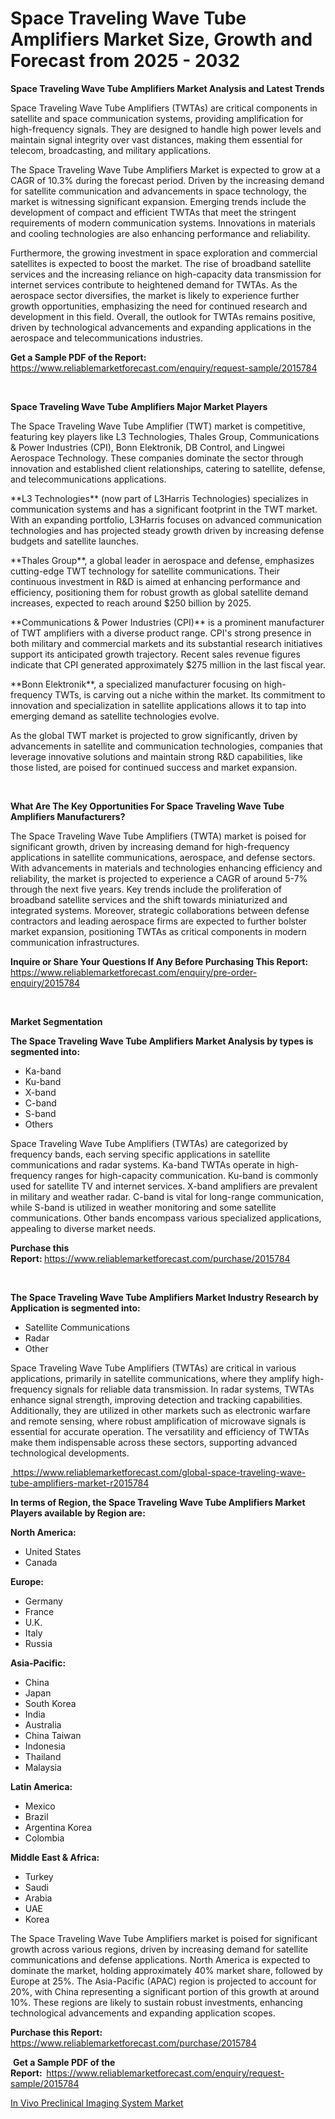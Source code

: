 <p><h1>Space Traveling Wave Tube Amplifiers Market Size, Growth and Forecast from 2025 - 2032</h1></p><p><strong>Space Traveling Wave Tube Amplifiers Market Analysis and Latest Trends</strong></p>
<p><p>Space Traveling Wave Tube Amplifiers (TWTAs) are critical components in satellite and space communication systems, providing amplification for high-frequency signals. They are designed to handle high power levels and maintain signal integrity over vast distances, making them essential for telecom, broadcasting, and military applications.</p><p>The Space Traveling Wave Tube Amplifiers Market is expected to grow at a CAGR of 10.3% during the forecast period. Driven by the increasing demand for satellite communication and advancements in space technology, the market is witnessing significant expansion. Emerging trends include the development of compact and efficient TWTAs that meet the stringent requirements of modern communication systems. Innovations in materials and cooling technologies are also enhancing performance and reliability.</p><p>Furthermore, the growing investment in space exploration and commercial satellites is expected to boost the market. The rise of broadband satellite services and the increasing reliance on high-capacity data transmission for internet services contribute to heightened demand for TWTAs. As the aerospace sector diversifies, the market is likely to experience further growth opportunities, emphasizing the need for continued research and development in this field. Overall, the outlook for TWTAs remains positive, driven by technological advancements and expanding applications in the aerospace and telecommunications industries.</p></p>
<p><strong>Get a Sample PDF of the Report:&nbsp;</strong> <a href="https://www.reliablemarketforecast.com/enquiry/request-sample/2015784?utm_campaign=2749&utm_medium=2&utm_source=Github&utm_content=ia&utm_term=29032025&utm_id=space-traveling-wave-tube-amplifiers">https://www.reliablemarketforecast.com/enquiry/request-sample/2015784</a></p>
<p>&nbsp;</p>
<p><strong>Space Traveling Wave Tube Amplifiers Major Market Players</strong></p>
<p><p>The Space Traveling Wave Tube Amplifier (TWT) market is competitive, featuring key players like L3 Technologies, Thales Group, Communications & Power Industries (CPI), Bonn Elektronik, DB Control, and Lingwei Aerospace Technology. These companies dominate the sector through innovation and established client relationships, catering to satellite, defense, and telecommunications applications.</p><p>**L3 Technologies** (now part of L3Harris Technologies) specializes in communication systems and has a significant footprint in the TWT market. With an expanding portfolio, L3Harris focuses on advanced communication technologies and has projected steady growth driven by increasing defense budgets and satellite launches.</p><p>**Thales Group**, a global leader in aerospace and defense, emphasizes cutting-edge TWT technology for satellite communications. Their continuous investment in R&D is aimed at enhancing performance and efficiency, positioning them for robust growth as global satellite demand increases, expected to reach around $250 billion by 2025.</p><p>**Communications & Power Industries (CPI)** is a prominent manufacturer of TWT amplifiers with a diverse product range. CPI's strong presence in both military and commercial markets and its substantial research initiatives support its anticipated growth trajectory. Recent sales revenue figures indicate that CPI generated approximately $275 million in the last fiscal year.</p><p>**Bonn Elektronik**, a specialized manufacturer focusing on high-frequency TWTs, is carving out a niche within the market. Its commitment to innovation and specialization in satellite applications allows it to tap into emerging demand as satellite technologies evolve.</p><p>As the global TWT market is projected to grow significantly, driven by advancements in satellite and communication technologies, companies that leverage innovative solutions and maintain strong R&D capabilities, like those listed, are poised for continued success and market expansion.</p></p>
<p>&nbsp;</p>
<p><strong>What Are The Key Opportunities For Space Traveling Wave Tube Amplifiers Manufacturers?</strong></p>
<p><p>The Space Traveling Wave Tube Amplifiers (TWTA) market is poised for significant growth, driven by increasing demand for high-frequency applications in satellite communications, aerospace, and defense sectors. With advancements in materials and technologies enhancing efficiency and reliability, the market is projected to experience a CAGR of around 5-7% through the next five years. Key trends include the proliferation of broadband satellite services and the shift towards miniaturized and integrated systems. Moreover, strategic collaborations between defense contractors and leading aerospace firms are expected to further bolster market expansion, positioning TWTAs as critical components in modern communication infrastructures.</p></p>
<p><strong>Inquire or Share Your Questions If Any Before Purchasing This Report:</strong> <a href="https://www.reliablemarketforecast.com/enquiry/pre-order-enquiry/2015784?utm_campaign=2749&utm_medium=2&utm_source=Github&utm_content=ia&utm_term=29032025&utm_id=space-traveling-wave-tube-amplifiers">https://www.reliablemarketforecast.com/enquiry/pre-order-enquiry/2015784</a></p>
<p>&nbsp;</p>
<p><strong>Market Segmentation</strong></p>
<p><strong>The Space Traveling Wave Tube Amplifiers Market Analysis by types is segmented into:</strong></p>
<p><ul><li>Ka-band</li><li>Ku-band</li><li>X-band</li><li>C-band</li><li>S-band</li><li>Others</li></ul></p>
<p><p>Space Traveling Wave Tube Amplifiers (TWTAs) are categorized by frequency bands, each serving specific applications in satellite communications and radar systems. Ka-band TWTAs operate in high-frequency ranges for high-capacity communication. Ku-band is commonly used for satellite TV and internet services. X-band amplifiers are prevalent in military and weather radar. C-band is vital for long-range communication, while S-band is utilized in weather monitoring and some satellite communications. Other bands encompass various specialized applications, appealing to diverse market needs.</p></p>
<p><strong>Purchase this Report:&nbsp;</strong><a href="https://www.reliablemarketforecast.com/purchase/2015784?utm_campaign=2749&utm_medium=2&utm_source=Github&utm_content=ia&utm_term=29032025&utm_id=space-traveling-wave-tube-amplifiers">https://www.reliablemarketforecast.com/purchase/2015784</a></p>
<p>&nbsp;</p>
<p><strong>The Space Traveling Wave Tube Amplifiers Market Industry Research by Application is segmented into:</strong></p>
<p><ul><li>Satellite Communications</li><li>Radar</li><li>Other</li></ul></p>
<p><p>Space Traveling Wave Tube Amplifiers (TWTAs) are critical in various applications, primarily in satellite communications, where they amplify high-frequency signals for reliable data transmission. In radar systems, TWTAs enhance signal strength, improving detection and tracking capabilities. Additionally, they are utilized in other markets such as electronic warfare and remote sensing, where robust amplification of microwave signals is essential for accurate operation. The versatility and efficiency of TWTAs make them indispensable across these sectors, supporting advanced technological developments.</p></p>
<p><a href="https://www.reliablemarketforecast.com/global-space-traveling-wave-tube-amplifiers-market-r2015784?utm_campaign=2749&utm_medium=2&utm_source=Github&utm_content=ia&utm_term=29032025&utm_id=space-traveling-wave-tube-amplifiers">&nbsp;https://www.reliablemarketforecast.com/global-space-traveling-wave-tube-amplifiers-market-r2015784</a></p>
<p><strong>In terms of Region, the Space Traveling Wave Tube Amplifiers Market Players available by Region are:</strong></p>
<p>
    <p> <strong> North America: </strong>
        <ul>
            <li>United States</li>
            <li>Canada</li>
        </ul>
        </p> 
    <p> <strong> Europe: </strong>
        <ul>
            <li>Germany</li>
            <li>France</li>
            <li>U.K.</li>
            <li>Italy</li>
            <li>Russia</li>
        </ul>
        </p> 
    <p> <strong> Asia-Pacific: </strong>
        <ul>
            <li>China</li>
            <li>Japan</li>
            <li>South Korea</li>
            <li>India</li>
            <li>Australia</li>
            <li>China Taiwan</li>
            <li>Indonesia</li>
            <li>Thailand</li>
            <li>Malaysia</li>
        </ul>
        </p> 
    <p> <strong> Latin America: </strong>
        <ul>
            <li>Mexico</li>
            <li>Brazil</li>
            <li>Argentina Korea</li>
            <li>Colombia</li>
        </ul>
        </p> 
    <p> <strong> Middle East & Africa: </strong>
        <ul>
            <li>Turkey</li>
            <li>Saudi</li>
            <li>Arabia</li>
            <li>UAE</li>
            <li>Korea</li>
        </ul>
    </p>
    </p>
<p><p>The Space Traveling Wave Tube Amplifiers market is poised for significant growth across various regions, driven by increasing demand for satellite communications and defense applications. North America is expected to dominate the market, holding approximately 40% market share, followed by Europe at 25%. The Asia-Pacific (APAC) region is projected to account for 20%, with China representing a significant portion of this growth at around 10%. These regions are likely to sustain robust investments, enhancing technological advancements and expanding application scopes.</p></p>
<p><strong>Purchase this Report: </strong><a href="https://www.reliablemarketforecast.com/purchase/2015784?utm_campaign=2749&utm_medium=2&utm_source=Github&utm_content=ia&utm_term=29032025&utm_id=space-traveling-wave-tube-amplifiers">https://www.reliablemarketforecast.com/purchase/2015784</a></p>
<p>&nbsp;<strong>Get a Sample PDF of the Report:&nbsp;&nbsp;</strong><a href="https://www.reliablemarketforecast.com/enquiry/request-sample/2015784?utm_campaign=2749&utm_medium=2&utm_source=Github&utm_content=ia&utm_term=29032025&utm_id=space-traveling-wave-tube-amplifiers">https://www.reliablemarketforecast.com/enquiry/request-sample/2015784</a></p>
<p><strong></strong></p>
<p><p><a href="https://github.com/leyesamilej/Market-Research-Report-List-1/blob/main/in-vivo-preclinical-imaging-system-market.md?utm_campaign=2749&utm_medium=2&utm_source=Github&utm_content=ia&utm_term=29032025&utm_id=space-traveling-wave-tube-amplifiers">In Vivo Preclinical Imaging System Market</a></p></p>